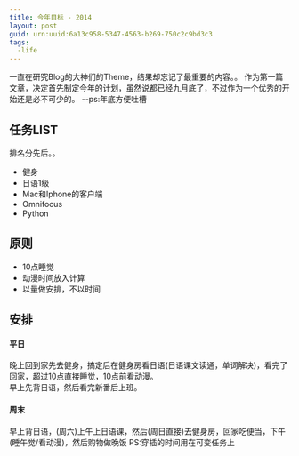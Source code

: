 ```yaml
---
title: 今年目标 - 2014
layout: post
guid: urn:uuid:6a13c958-5347-4563-b269-750c2c9bd3c3
tags:
  -life 
---
```


一直在研究Blog的大神们的Theme，结果却忘记了最重要的内容。。
作为第一篇文章，决定首先制定今年的计划，虽然说都已经九月底了，不过作为一个优秀的开始还是必不可少的。
\--ps:年底方便吐槽

## 任务LIST
排名分先后。。

* 健身
* 日语1级
* Mac和Iphone的客户端
* Omnifocus
* Python



## 原则
* 10点睡觉
* 动漫时间放入计算
* 以量做安排，不以时间



## 安排
#### 平日
晚上回到家先去健身，搞定后在健身房看日语(日语课文读通，单词解决)，看完了回家，超过10点直接睡觉，10点前看动漫。<br />
早上先背日语，然后看完新番后上班。
#### 周末
早上背日语，(周六)上午上日语课，然后(周日直接)去健身房，回家吃便当，下午(睡午觉/看动漫)，然后购物做晚饭
PS:穿插的时间用在可变任务上

